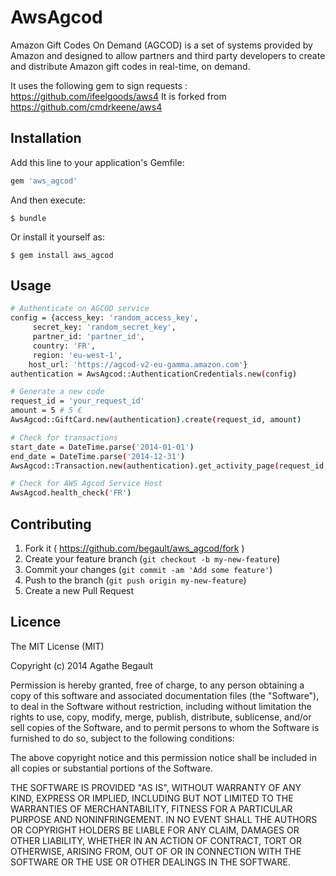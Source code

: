 # AwsAgcod

Amazon Gift Codes On Demand (AGCOD) is a set of systems provided by Amazon and designed to allow partners and third party developers
to create and distribute Amazon gift codes in real-time, on demand.

It uses the following gem to sign requests : https://github.com/ifeelgoods/aws4
It is forked from https://github.com/cmdrkeene/aws4

## Installation

Add this line to your application's Gemfile:

```ruby
gem 'aws_agcod'
```

And then execute:

    $ bundle

Or install it yourself as:

    $ gem install aws_agcod

## Usage

```bash
# Authenticate on AGCOD service
config = {access_key: 'random_access_key',
     secret_key: 'random_secret_key',
     partner_id: 'partner_id',
     country: 'FR',
     region: 'eu-west-1',
    host_url: 'https://agcod-v2-eu-gamma.amazon.com'}
authentication = AwsAgcod::AuthenticationCredentials.new(config)

# Generate a new code
request_id = 'your_request_id'
amount = 5 # 5 €
AwsAgcod::GiftCard.new(authentication).create(request_id, amount)

# Check for transactions
start_date = DateTime.parse('2014-01-01')
end_date = DateTime.parse('2014-12-31')
AwsAgcod::Transaction.new(authentication).get_activity_page(request_id, start_date, end_date)

# Check for AWS Agcod Service Host
AwsAgcod.health_check('FR')
```

## Contributing

1. Fork it ( https://github.com/begault/aws_agcod/fork )
2. Create your feature branch (`git checkout -b my-new-feature`)
3. Commit your changes (`git commit -am 'Add some feature'`)
4. Push to the branch (`git push origin my-new-feature`)
5. Create a new Pull Request

## Licence

The MIT License (MIT)

Copyright (c) 2014 Agathe Begault

Permission is hereby granted, free of charge, to any person obtaining a copy of this software and associated documentation files (the "Software"), to deal in the Software without restriction, including without limitation the rights to use, copy, modify, merge, publish, distribute, sublicense, and/or sell copies of the Software, and to permit persons to whom the Software is furnished to do so, subject to the following conditions:

The above copyright notice and this permission notice shall be included in all copies or substantial portions of the Software.

THE SOFTWARE IS PROVIDED "AS IS", WITHOUT WARRANTY OF ANY KIND, EXPRESS OR IMPLIED, INCLUDING BUT NOT LIMITED TO THE WARRANTIES OF MERCHANTABILITY, FITNESS FOR A PARTICULAR PURPOSE AND NONINFRINGEMENT. IN NO EVENT SHALL THE AUTHORS OR COPYRIGHT HOLDERS BE LIABLE FOR ANY CLAIM, DAMAGES OR OTHER LIABILITY, WHETHER IN AN ACTION OF CONTRACT, TORT OR OTHERWISE, ARISING FROM, OUT OF OR IN CONNECTION WITH THE SOFTWARE OR THE USE OR OTHER DEALINGS IN THE SOFTWARE.
